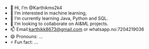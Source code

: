 - 👋 Hi, I’m @Karthikms2k4
- 👀 I’m interested in machine learning,
- 🌱 I’m currently learning Java, Python and SQL.
- 💞️ I’m looking to collaborate on AI&ML projects.
- 📫 Email:karthikk8673@gmail.com or whatsapp.no:7204219036
- 😄 Pronouns: ...
- ⚡ Fun fact: ...

<!---
Karthikms2k4/Karthikms2k4 is a ✨ special ✨ repository because its `README.md` (this file) appears on your GitHub profile.
You can click the Preview link to take a look at your changes.
--->
